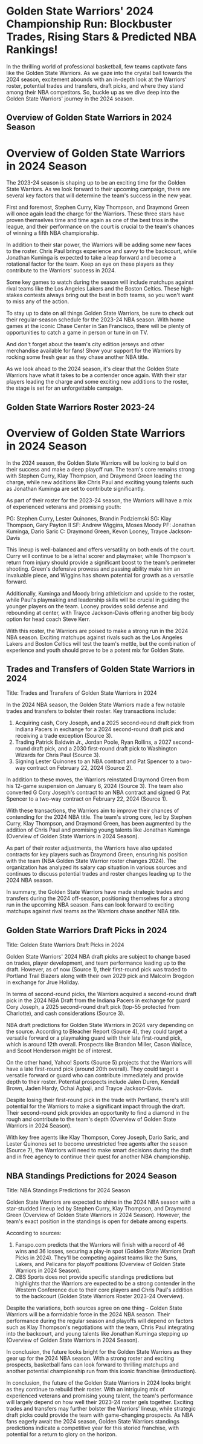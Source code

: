 # Golden State Warriors' 2024 Championship Run: Blockbuster Trades, Rising Stars & Predicted NBA Rankings!

In the thrilling world of professional basketball, few teams captivate fans like the Golden State Warriors. As we gaze into the crystal ball towards the 2024 season, excitement abounds with an in-depth look at the Warriors' roster, potential trades and transfers, draft picks, and where they stand among their NBA competitors. So, buckle up as we dive deep into the Golden State Warriors' journey in the 2024 season.

## Overview of Golden State Warriors in 2024 Season

Overview of Golden State Warriors in 2024 Season
===============================================

The 2023-24 season is shaping up to be an exciting time for the Golden State Warriors. As we look forward to their upcoming campaign, there are several key factors that will determine the team's success in the new year.

First and foremost, Stephen Curry, Klay Thompson, and Draymond Green will once again lead the charge for the Warriors. These three stars have proven themselves time and time again as one of the best trios in the league, and their performance on the court is crucial to the team's chances of winning a fifth NBA championship.

In addition to their star power, the Warriors will be adding some new faces to the roster. Chris Paul brings experience and savvy to the backcourt, while Jonathan Kuminga is expected to take a leap forward and become a rotational factor for the team. Keep an eye on these players as they contribute to the Warriors' success in 2024.

Some key games to watch during the season will include matchups against rival teams like the Los Angeles Lakers and the Boston Celtics. These high-stakes contests always bring out the best in both teams, so you won't want to miss any of the action.

To stay up to date on all things Golden State Warriors, be sure to check out their regular-season schedule for the 2023-24 NBA season. With home games at the iconic Chase Center in San Francisco, there will be plenty of opportunities to catch a game in person or tune in on TV.

And don't forget about the team's city edition jerseys and other merchandise available for fans! Show your support for the Warriors by rocking some fresh gear as they chase another NBA title.

As we look ahead to the 2024 season, it's clear that the Golden State Warriors have what it takes to be a contender once again. With their star players leading the charge and some exciting new additions to the roster, the stage is set for an unforgettable campaign.

## Golden State Warriors Roster 2023-24

Overview of Golden State Warriors in 2024 Season
===============================================

In the 2024 season, the Golden State Warriors will be looking to build on their success and make a deep playoff run. The team's core remains strong with Stephen Curry, Klay Thompson, and Draymond Green leading the charge, while new additions like Chris Paul and exciting young talents such as Jonathan Kuminga are set to contribute significantly.

As part of their roster for the 2023-24 season, the Warriors will have a mix of experienced veterans and promising youth:

PG: Stephen Curry, Lester Quinones, Brandin Podziemski
SG: Klay Thompson, Gary Payton II
SF: Andrew Wiggins, Moses Moody
PF: Jonathan Kuminga, Dario Saric
C: Draymond Green, Kevon Looney, Trayce Jackson-Davis

This lineup is well-balanced and offers versatility on both ends of the court. Curry will continue to be a lethal scorer and playmaker, while Thompson's return from injury should provide a significant boost to the team's perimeter shooting. Green's defensive prowess and passing ability make him an invaluable piece, and Wiggins has shown potential for growth as a versatile forward.

Additionally, Kuminga and Moody bring athleticism and upside to the roster, while Paul's playmaking and leadership skills will be crucial in guiding the younger players on the team. Looney provides solid defense and rebounding at center, with Trayce Jackson-Davis offering another big body option for head coach Steve Kerr.

With this roster, the Warriors are poised to make a strong run in the 2024 NBA season. Exciting matchups against rivals such as the Los Angeles Lakers and Boston Celtics will test the team's mettle, but the combination of experience and youth should prove to be a potent mix for Golden State.

## Trades and Transfers of Golden State Warriors in 2024

Title: Trades and Transfers of Golden State Warriors in 2024

In the 2024 NBA season, the Golden State Warriors made a few notable trades and transfers to bolster their roster. Key transactions include:

1. Acquiring cash, Cory Joseph, and a 2025 second-round draft pick from Indiana Pacers in exchange for a 2024 second-round draft pick and receiving a trade exception (Source 3).
2. Trading Patrick Baldwin Jr., Jordan Poole, Ryan Rollins, a 2027 second-round draft pick, and a 2030 first-round draft pick to Washington Wizards for Chris Paul (Source 3).
3. Signing Lester Quinones to an NBA contract and Pat Spencer to a two-way contract on February 22, 2024 (Source 2).

In addition to these moves, the Warriors reinstated Draymond Green from his 12-game suspension on January 6, 2024 (Source 3). The team also converted G Cory Joseph's contract to an NBA contract and signed G Pat Spencer to a two-way contract on February 22, 2024 (Source 1).

With these transactions, the Warriors aim to improve their chances of contending for the 2024 NBA title. The team's strong core, led by Stephen Curry, Klay Thompson, and Draymond Green, has been augmented by the addition of Chris Paul and promising young talents like Jonathan Kuminga (Overview of Golden State Warriors in 2024 Season).

As part of their roster adjustments, the Warriors have also updated contracts for key players such as Draymond Green, ensuring his position with the team (NBA Golden State Warrior roster changes 2024). The organization has analyzed its salary cap situation in various sources and continues to discuss potential trades and roster changes leading up to the 2024 NBA season.

In summary, the Golden State Warriors have made strategic trades and transfers during the 2024 off-season, positioning themselves for a strong run in the upcoming NBA season. Fans can look forward to exciting matchups against rival teams as the Warriors chase another NBA title.

## Golden State Warriors Draft Picks in 2024

Title: Golden State Warriors Draft Picks in 2024

Golden State Warriors' 2024 NBA draft picks are subject to change based on trades, player development, and team performance leading up to the draft. However, as of now (Source 1), their first-round pick was traded to Portland Trail Blazers along with their own 2029 pick and Malcolm Brogdon in exchange for Jrue Holiday.

In terms of second-round picks, the Warriors acquired a second-round draft pick in the 2024 NBA Draft from the Indiana Pacers in exchange for guard Cory Joseph, a 2025 second-round draft pick (top-55 protected from Charlotte), and cash considerations (Source 3).

NBA draft predictions for Golden State Warriors in 2024 vary depending on the source. According to Bleacher Report (Source 4), they could target a versatile forward or a playmaking guard with their late first-round pick, which is around 12th overall. Prospects like Brandon Miller, Cason Wallace, and Scoot Henderson might be of interest.

On the other hand, Yahoo! Sports (Source 5) projects that the Warriors will have a late first-round pick (around 20th overall). They could target a versatile forward or guard who can contribute immediately and provide depth to their roster. Potential prospects include Jalen Duren, Kendall Brown, Jaden Hardy, Ochai Agbaji, and Trayce Jackson-Davis.

Despite losing their first-round pick in the trade with Portland, there's still potential for the Warriors to make a significant impact through the draft. Their second-round pick provides an opportunity to find a diamond in the rough and contribute to the team's depth (Overview of Golden State Warriors in 2024 Season).

With key free agents like Klay Thompson, Corey Joseph, Dario Saric, and Lester Quinones set to become unrestricted free agents after the season (Source 7), the Warriors will need to make smart decisions during the draft and in free agency to continue their quest for another NBA championship.

## NBA Standings Predictions for 2024 Season

Title: NBA Standings Predictions for 2024 Season

Golden State Warriors are expected to shine in the 2024 NBA season with a star-studded lineup led by Stephen Curry, Klay Thompson, and Draymond Green (Overview of Golden State Warriors in 2024 Season). However, the team's exact position in the standings is open for debate among experts.

According to sources:

1. Fanspo.com predicts that the Warriors will finish with a record of 46 wins and 36 losses, securing a play-in spot (Golden State Warriors Draft Picks in 2024). They'll be competing against teams like the Suns, Lakers, and Pelicans for playoff positions (Overview of Golden State Warriors in 2024 Season).
2. CBS Sports does not provide specific standings predictions but highlights that the Warriors are expected to be a strong contender in the Western Conference due to their core players and Chris Paul's addition to the backcourt (Golden State Warriors Roster 2023-24 Overview).

Despite the variations, both sources agree on one thing - Golden State Warriors will be a formidable force in the 2024 NBA season. Their performance during the regular season and playoffs will depend on factors such as Klay Thompson's negotiations with the team, Chris Paul integrating into the backcourt, and young talents like Jonathan Kuminga stepping up (Overview of Golden State Warriors in 2024 Season).

In conclusion, the future looks bright for the Golden State Warriors as they gear up for the 2024 NBA season. With a strong roster and exciting prospects, basketball fans can look forward to thrilling matchups and another potential championship run from this iconic franchise (Introduction).

In conclusion, the future of the Golden State Warriors in 2024 looks bright as they continue to rebuild their roster. With an intriguing mix of experienced veterans and promising young talent, the team's performance will largely depend on how well their 2023-24 roster gels together. Exciting trades and transfers may further bolster the Warriors' lineup, while strategic draft picks could provide the team with game-changing prospects. As NBA fans eagerly await the 2024 season, Golden State Warriors standings predictions indicate a competitive year for this storied franchise, with potential for a return to glory on the horizon.
